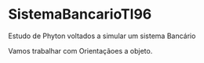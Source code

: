 # SistemaBancarioTI96
Estudo de Phyton voltados a simular um sistema Bancário

Vamos trabalhar com Orientaçãoes a objeto.
